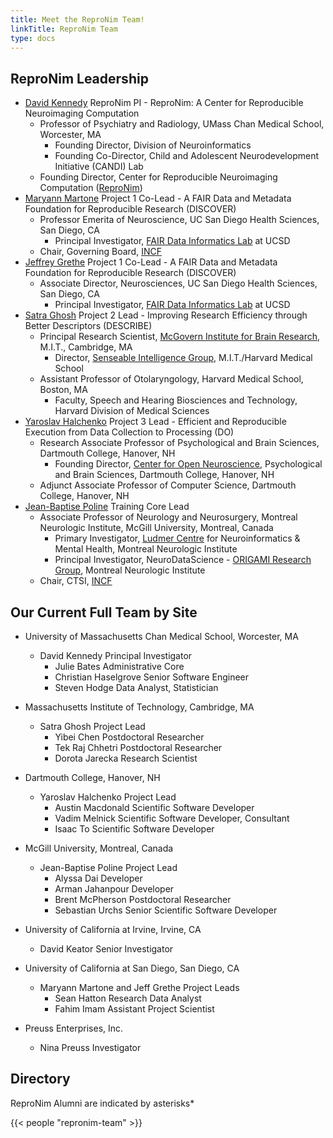 ```yaml
---
title: Meet the ReproNim Team!
linkTitle: ReproNim Team
type: docs
---
```


## ReproNim Leadership

- [David Kennedy](https://profiles.umassmed.edu/display/130002) ReproNim PI - ReproNim: A Center for Reproducible Neuroimaging Computation
    - Professor of Psychiatry and Radiology, UMass Chan Medical School, Worcester, MA
        - Founding Director, Division of Neuroinformatics
        - Founding Co-Director, Child and Adolescent Neurodevelopment Initiative (CANDI) Lab
    - Founding Director, Center for Reproducible Neuroimaging Computation ([ReproNim](https://www.umassmed.edu/news/news-archives/2022/02/david-kennedy-awarded-$6-million-repronim-brain-imaging-grant/))
- [Maryann Martone](https://profiles.ucsd.edu/maryann.martone) Project 1 Co-Lead - A FAIR Data and Metadata Foundation for Reproducible Research (DISCOVER)
    - Professor Emerita of Neuroscience, UC San Diego Health Sciences, San Diego, CA
        - Principal Investigator, [FAIR Data Informatics Lab](https://www.fdilab.org/team) at UCSD
    - Chair, Governing Board, [INCF](https://www.incf.org/team/prof-maryann-martone)
- [Jeffrey Grethe](https://profiles.ucsd.edu/jeffrey.grethe) Project 1 Co-Lead - A FAIR Data and Metadata Foundation for Reproducible Research (DISCOVER)
    - Associate Director, Neurosciences, UC San Diego Health Sciences, San Diego, CA
        - Principal Investigator, [FAIR Data Informatics Lab](https://www.fdilab.org/team) at UCSD
- [Satra Ghosh](https://mcgovern.mit.edu/profile/satrajit-ghosh/) Project 2 Lead - Improving Research Efficiency through Better Descriptors (DESCRIBE)
    - Principal Research Scientist, [McGovern Institute for Brain Research](https://satra.cogitatum.org/), M.I.T., Cambridge, MA
        - Director, [Senseable Intelligence Group](https://sensein.group/), M.I.T./Harvard Medical School
    - Assistant Professor of Otolaryngology, Harvard Medical School, Boston, MA
        - Faculty, Speech and Hearing Biosciences and Technology, Harvard Division of Medical Sciences
- [Yaroslav Halchenko](https://pbs.dartmouth.edu/people/yaroslav-o-halchenko-0) Project 3 Lead - Efficient and Reproducible Execution from Data Collection to Processing (DO)
    - Research Associate Professor of Psychological and Brain Sciences, Dartmouth College, Hanover, NH
        - Founding Director, [Center for Open Neuroscience](https://centerforopenneuroscience.org/whoweare), Psychological and Brain Sciences, Dartmouth College, Hanover, NH
    - Adjunct Associate Professor of Computer Science, Dartmouth College, Hanover, NH
- [Jean-Baptise Poline](https://www.mcgill.ca/neuro/jean-baptiste-poline-phd) Training Core Lead
    - Associate Professor of Neurology and Neurosurgery, Montreal Neurologic Institute, McGill University, Montreal, Canada
        - Primary Investigator, [Ludmer Centre](http://ludmercentre.ca/dr-jean-baptiste-poline/) for Neuroinformatics & Mental Health, Montreal Neurologic Institute
        - Principal Investigator, NeuroDataScience - [ORIGAMI Research Group](https://neurodatascience.github.io/), Montreal Neurologic Institute
    - Chair, CTSI, [INCF](https://www.incf.org/team/prof-jean-baptiste-poline)

## Our Current Full Team by Site

- University of Massachusetts Chan Medical School, Worcester, MA
    - David Kennedy Principal Investigator
        - Julie Bates Administrative Core
        - Christian Haselgrove Senior Software Engineer
        - Steven Hodge Data Analyst, Statistician

- Massachusetts Institute of Technology, Cambridge, MA
    - Satra Ghosh Project Lead
        - Yibei Chen Postdoctoral Researcher
        - Tek Raj Chhetri Postdoctoral Researcher
        - Dorota Jarecka Research Scientist

- Dartmouth College, Hanover, NH
    - Yaroslav Halchenko Project Lead
        - Austin Macdonald Scientific Software Developer
        - Vadim Melnick Scientific Software Developer, Consultant
        - Isaac To Scientific Software Developer

- McGill University, Montreal, Canada
    - Jean-Baptise Poline Project Lead
        - Alyssa Dai Developer
        - Arman Jahanpour Developer
        - Brent McPherson Postdoctoral Researcher
        - Sebastian Urchs Senior Scientific Software Developer

- University of California at Irvine, Irvine, CA
    - David Keator Senior Investigator

- University of California at San Diego, San Diego, CA
    - Maryann Martone and Jeff Grethe Project Leads
        - Sean Hatton Research Data Analyst
        - Fahim Imam Assistant Project Scientist

- Preuss Enterprises, Inc.
    - Nina Preuss Investigator

## Directory

ReproNim Alumni are indicated by asterisks*

{{< people "repronim-team" >}}
